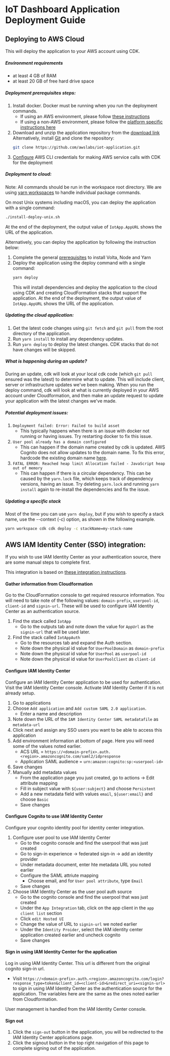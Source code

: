 # IoT Dashboard Application Deployment Guide

## Deploying to AWS Cloud

This will deploy the application to your AWS account using CDK.

##### Environment requirements

* at least 4 GB of RAM
* at least 20 GB of free hard drive space

##### Deployment prerequisites steps:

1. Install docker. Docker must be running when you run the deployment commands.
   * If using an AWS environment, please follow [these instructions](https://docs.aws.amazon.com/serverless-application-model/latest/developerguide/install-docker.html)
   * If using a non-AWS environment, please follow the [platform specific instructions here](https://docs.docker.com/engine/install/)
1. Download and unzip the application repository from the [download link](https://github.com/awslabs/iot-application/archive/refs/heads/main.zip)
   Alternatively, install [Git](https://git-scm.com/book/en/v2/Getting-Started-Installing-Git) and clone the repository:
   ```sh
   git clone https://github.com/awslabs/iot-application.git
   ```
1. [Configure](https://docs.aws.amazon.com/cli/latest/userguide/cli-chap-configure.html) AWS CLI credentials for making AWS service calls with CDK for the deployment

##### Deployment to cloud:

Note: All commands should be run in the workspace root directory. We are using [yarn workspaces](https://classic.yarnpkg.com/lang/en/docs/workspaces/) to handle individual package commands.

On most Unix systems including macOS, you can deploy the application with a single command:
```sh
./install-deploy-unix.sh
```
At the end of the deployment, the output value of `IotApp.AppURL` shows the URL of the application.

Alternatively, you can deploy the application by following the instruction below:

1. Complete the general [prerequisites](https://github.com/awslabs/iot-application/blob/main/README.md#prerequisites) to install Volta, Node and Yarn
1. Deploy the application using the deploy command with a single command:
   ```sh
   yarn deploy
   ```
   This will install dependencies and deploy the application to the cloud using CDK and creating CloudFormation stacks that support the application.
   At the end of the deployment, the output value of `IotApp.AppURL` shows the URL of the application.

##### Updating the cloud application:
1. Get the latest code changes using `git fetch` and `git pull` from the root directory of the application.
1. Run `yarn install` to install any dependency updates.
1. Run `yarn deploy` to deploy the latest changes. CDK stacks that do not have changes will be skipped.

##### What is happening during an update?
During an update, cdk will look at your local cdk code (which `git pull` ensured was the latest) to determine what to update. This will include client, server or infrastructure updates we've been making. When you run the deploy command, cdk will look at what is currently deployed in your AWS account under Cloudformation, and then make an update request to update your application with the latest changes we've made.

##### Potential deployment issues:
1. `Deployment failed: Error: Failed to build asset`
   * This typically happens when there is an issue with docker not running or having issues. Try restarting docker to fix this issue.
1. `User pool already has a domain configured`
   * This can happen if the domain name created by cdk is updated. AWS Cognito does not allow updates to the domain name. To fix this error, hardcode the existing domain name [here](https://github.com/awslabs/iot-application/blob/main/cdk/lib/auth/auth-stack.ts#L38).
1. `FATAL ERROR: Reached heap limit Allocation failed - JavaScript heap out of memory`
   * This can happen if there is a circular dependency. This can be caused by the `yarn.lock` file, which keeps track of dependency versions, having an issue. Try deleting `yarn.lock` and running `yarn install` again to re-install the dependencies and fix the issue.

##### Updating a specific stack
Most of the time you can use `yarn deploy`, but if you wish to specify a stack name, use the --context (-c) option, as shown in the following example.

```sh
yarn workspace cdk cdk deploy -c stackName=my-stack-name
```

## AWS IAM Identity Center (SSO) integration:
If you wish to use IAM Identity Center as your authentication source, there are some manual steps to complete first.

This integration is based on [these integration instructions](https://repost.aws/knowledge-center/cognito-user-pool-iam-integration).

#### Gather information from Cloudformation
Go to the CloudFormation console to get required resource information. You will need to take note of the following values: `domain-prefix`, `userpool-id`, `client-id` and `signin-url`. These will be used to configure IAM Identity Center as an authentication source.
1. Find the stack called `IotApp`
   * Go to the outputs tab and note down the value for `AppUrl` as the `signin-url` that will be used later.
1. Find the stack called `IotAppAuth`
   * Go to the resources tab and expand the Auth section.
   * Note down the physical id value for `UserPoolDomain` as `domain-prefix`
   * Note down the physical id value for `UserPool` as `userpool-id`
   * Note down the physical id value for `UserPoolClient` as `client-id`
#### Configure IAM Identity Center
Configure an IAM Identity Center application to be used for authentication. Visit the IAM Identity Center console. Activate IAM Identity Center if it is not already setup.
1. Go to applications
1. Choose `Add application` and `Add custom SAML 2.0 application`.
   * Enter a name and description
1. Note down the URL of the `IAM Identity Center SAML metadatafile` as `metadata-url`
1. Click next and assign any SSO users you want to be able to access this application
1. Add environment information at bottom of page. Here you will need some of the values noted earlier.
   * ACS URL = `https://<domain-prefix>.auth.<region>.amazoncognito.com/saml2/idpresponse`
   * Application SAML audience = `urn:amazon:cognito:sp:<userpool-id>`
1. Save changes
1. Manually add metadata values
   * From the application page you just created, go to actions &rarr; Edit attribute mapping
   * Fill in subject value with `${user:subject}` and choose `Persistent`
   * Add a new metadata field with values `email`, `${user:email}` and choose `Basic`
   * Save changes
#### Configure Cognito to use IAM Identity Center
Configure your cognito identity pool for identity center integration.
1. Configure user pool to use IAM Identity Center
   * Go to the cognito console and find the userpool that was just created
   * Go to sign-in experience &rarr; federated sign-in &rarr; add an identity provider
   * Under metadata document, enter hte metadata URL you noted earlier
   * Configure the SAML attriute mapping
      * Choose email, and for `User pool attribute`, type `Email`
   * Save changes
1. Choose IAM Identity Center as the user pool auth source
   * Go to the cognito console and find the userpool that was just created
   * Under the `App Integration` tab, click on the app client in the `app client list` section
   * Click `edit Hosted UI`
   * Change the value of URL to `signin-url` we noted earlier
   * Under the `Identity Proider`, select the IAM identity center application created earlier and uncheck cognito
   * Save changes
#### Sign in using IAM Identity Center for the application
Log in using IAM Identity Center. This url is different from the original cognito sign-in url.
   * Visit `https://<domain-prefix>.auth.<region>.amazoncognito.com/login?response_type=token&client_id=<client-id>&redirect_uri=<signin-url>` to sign in using IAM Identity Center as the authentication source for the application. The variables here are the same as the ones noted earlier from Cloudformation.

User management is handled from the IAM Identity Center console.

#### Sign out
1. Click the `sign-out` button in the application, you will be redirected to the IAM Identity Center applications page. 
1. Click the signout button in the top right navigation of this page to complete signing out of the application.
